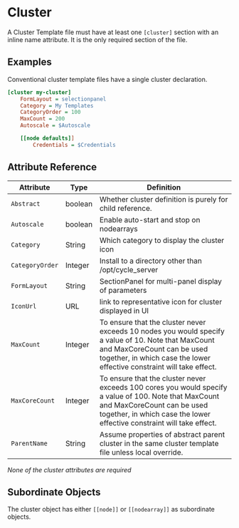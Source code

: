# Cluster

A Cluster Template file must have at least one `[cluster]` section with an inline name attribute.  It is the only required section of the file.


## Examples

Conventional cluster template files have a single cluster declaration.  

```ini
[cluster my-cluster]
    FormLayout = selectionpanel
    Category = My Templates
    CategoryOrder = 100
    MaxCount = 200
    Autoscale = $Autoscale

    [[node defaults]]
        Credentials = $Credentials
```


## Attribute Reference

Attribute | Type | Definition
------ | ----- | ----------
`Abstract` | boolean | Whether cluster definition is purely for child reference.
`Autoscale` | boolean | Enable auto-start and stop on nodearrays
`Category`| String | Which category to display the cluster icon
`CategoryOrder` | Integer | Install to a directory other than /opt/cycle_server
`FormLayout`    | String  | SectionPanel for multi-panel display of parameters
`IconUrl`  | URL | link to representative icon for cluster displayed in UI
`MaxCount` | Integer | To ensure that the cluster never exceeds 10 nodes you would specify a value of 10. Note that MaxCount and MaxCoreCount can be used together, in which case the lower effective constraint will take effect.
`MaxCoreCount` | Integer | To ensure that the cluster never exceeds 100 cores you would specify a value of 100. Note that MaxCount and MaxCoreCount can be used together, in which case the lower effective constraint will take effect.
`ParentName` | String | Assume properties of abstract parent cluster in the same cluster template file unless local override.

_None of the cluster attributes are required_

## Subordinate Objects

The cluster object has either `[[node]]` or `[[nodearray]]` as subordinate objects.

